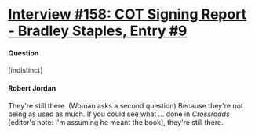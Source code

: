 # [Interview #158: COT Signing Report - Bradley Staples, Entry #9](https://www.theoryland.com/intvmain.php?i=158#9)

#### Question

[indistinct]

#### Robert Jordan

They're still there. (Woman asks a second question) Because they're not being as used as much. If you could see what ... done in
*Crossroads*
[editor's note: I'm assuming he meant the book], they're still there.

